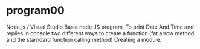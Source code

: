 # program00
Node.js / Visual Studio
Basic node JS program, To print Date And Time and replies in console
two different ways to create a function (fat arrow method and the starndard function calling method)
Creating a module.
